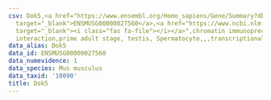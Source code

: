 ```yaml
---
csv: Dok5,<a href="https://www.ensembl.org/Homo_sapiens/Gene/Summary?db=core;g=ENSMUSG00000027560"
  target="_blank">ENSMUSG00000027560</a>,<a href="https://www.ncbi.nlm.nih.gov/pubmed/25450459"
  target="_blank"><i class="fas fa-file"></i></a>",chromatin immunoprecipitation assay,direct
  interaction,prime adult stage, testis, Spermatocyte,,,transcriptional regulation,
data_alias: Dok5
data_id: ENSMUSG00000027560
data_numevidence: 1
data_species: Mus musculus
data_taxid: '10090'
title: Dok5
---
```

